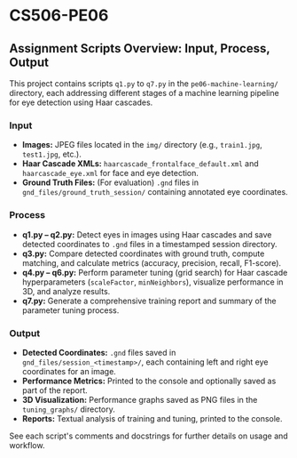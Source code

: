 # CS506-PE06

## Assignment Scripts Overview: Input, Process, Output

This project contains scripts `q1.py` to `q7.py` in the `pe06-machine-learning/` directory, each addressing different stages of a machine learning pipeline for eye detection using Haar cascades.

### Input
- **Images:** JPEG files located in the `img/` directory (e.g., `train1.jpg`, `test1.jpg`, etc.).
- **Haar Cascade XMLs:** `haarcascade_frontalface_default.xml` and `haarcascade_eye.xml` for face and eye detection.
- **Ground Truth Files:** (For evaluation) `.gnd` files in `gnd_files/ground_truth_session/` containing annotated eye coordinates.

### Process
- **q1.py – q2.py:** Detect eyes in images using Haar cascades and save detected coordinates to `.gnd` files in a timestamped session directory.
- **q3.py:** Compare detected coordinates with ground truth, compute matching, and calculate metrics (accuracy, precision, recall, F1-score).
- **q4.py – q6.py:** Perform parameter tuning (grid search) for Haar cascade hyperparameters (`scaleFactor`, `minNeighbors`), visualize performance in 3D, and analyze results.
- **q7.py:** Generate a comprehensive training report and summary of the parameter tuning process.

### Output
- **Detected Coordinates:** `.gnd` files saved in `gnd_files/session_<timestamp>/`, each containing left and right eye coordinates for an image.
- **Performance Metrics:** Printed to the console and optionally saved as part of the report.
- **3D Visualization:** Performance graphs saved as PNG files in the `tuning_graphs/` directory.
- **Reports:** Textual analysis of training and tuning, printed to the console.

See each script's comments and docstrings for further details on usage and workflow.
